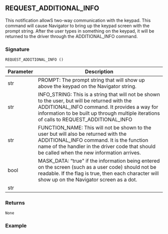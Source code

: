 ## REQUEST_ADDITIONAL_INFO

This notification allowS two-way communication with the keypad.  This command will cause Navigator to bring up the keypad screen with the prompt string.  After the user types in something on the keypad, it will be returned to the driver through the ADDITIONAL_INFO command.


### Signature

`REQUEST_ADDITIONAL_INFO ()`


| Parameter | Description |
| --- | --- |
| str | PROMPT: The prompt string that will show up above the keypad on the Navigator string. |
| str | INFO_STRING: This is a string that will not be shown to the user, but will be returned with the ADDITIONAL_INFO command.  It provides a way for information to be built up through multiple iterations of calls to REQUEST_ADDITIONAL_INFO |
| str | FUNCTION_NAME: This will not be shown to the user but will also be returned with the ADDITIONAL_INFO command. It is the function name of the handler in the driver code that should be called when the new information arrives. |
| bool | MASK_DATA: “true" if the information being entered on the screen (such as a user code) should not be readable. If the flag is true, then each character will show up on the Navigator screen as a dot. |
| str | | NTERFACE_ID: Commands receiveD from Director will have an interface_id string sent as one of the parameters.  This is a unique string that identifies where the command originated. When a response such as a failure is sent, it should only display on the UI that originated the command.  To support this, the INTERFACE_ID string is sent back with the notification. Only the original UI will show the results of this notification. | 


### Returns

`None`


### Example